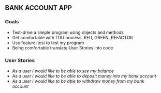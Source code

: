 ## BANK ACCOUNT APP

### Goals

* Test-drive a simple program using objects and methods
* Get comfortable with TDD process: RED, GREEN, REFACTOR
* Use feature-test to test my program
* Being comfortable translate User Stories into code

### User Stories

* *As a user I would like to be able to see my balance*
* *As a user I would like to be able to deposit money into my bank account* 
* *As a user I would like to be able to withdraw money from my bank account*